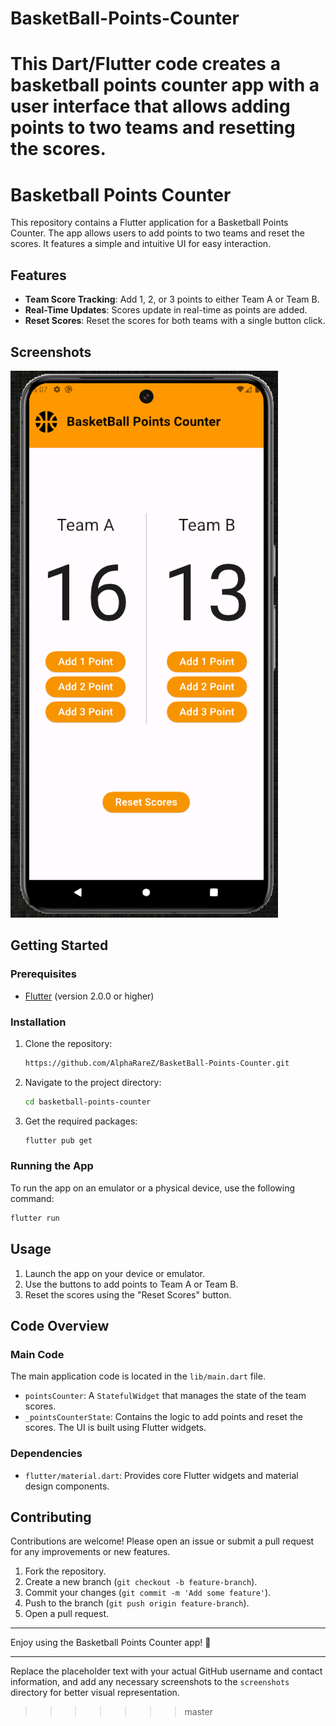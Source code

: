 # BasketBall-Points-Counter
This Dart/Flutter code creates a basketball points counter app with a user interface that allows adding points to two teams and resetting the scores. 
=======
# Basketball Points Counter

This repository contains a Flutter application for a Basketball Points Counter. The app allows users to add points to two teams and reset the scores. It features a simple and intuitive UI for easy interaction.

## Features

- **Team Score Tracking**: Add 1, 2, or 3 points to either Team A or Team B.
- **Real-Time Updates**: Scores update in real-time as points are added.
- **Reset Scores**: Reset the scores for both teams with a single button click.

## Screenshots

![Screenshot1](screenshots/1.png)

## Getting Started

### Prerequisites

- [Flutter](https://flutter.dev/docs/get-started/install) (version 2.0.0 or higher)

### Installation

1. Clone the repository:
    ```bash
    https://github.com/AlphaRareZ/BasketBall-Points-Counter.git
    ```
2. Navigate to the project directory:
    ```bash
    cd basketball-points-counter
    ```
3. Get the required packages:
    ```bash
    flutter pub get
    ```

### Running the App

To run the app on an emulator or a physical device, use the following command:
```bash
flutter run
```

## Usage

1. Launch the app on your device or emulator.
2. Use the buttons to add points to Team A or Team B.
3. Reset the scores using the "Reset Scores" button.

## Code Overview

### Main Code

The main application code is located in the `lib/main.dart` file.

- `pointsCounter`: A `StatefulWidget` that manages the state of the team scores.
- `_pointsCounterState`: Contains the logic to add points and reset the scores. The UI is built using Flutter widgets.

### Dependencies

- `flutter/material.dart`: Provides core Flutter widgets and material design components.

## Contributing

Contributions are welcome! Please open an issue or submit a pull request for any improvements or new features.

1. Fork the repository.
2. Create a new branch (`git checkout -b feature-branch`).
3. Commit your changes (`git commit -m 'Add some feature'`).
4. Push to the branch (`git push origin feature-branch`).
5. Open a pull request.

---

Enjoy using the Basketball Points Counter app! 🎉

---

Replace the placeholder text with your actual GitHub username and contact information, and add any necessary screenshots to the `screenshots` directory for better visual representation.
>>>>>>> master
